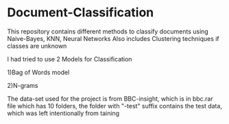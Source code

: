 # Document-Classification

This repository contains different methods to classify documents using Naive-Bayes, KNN, Neural Networks
Also includes Clustering techniques if classes are unknown

I had tried to use 2 Models for Classification


  1)Bag of Words model

  2)N-grams


The data-set used for the project is from BBC-insight, which is in bbc.rar file which has 10 folders, the folder with "-test" suffix contains the test data, which was left intentionally from taining

